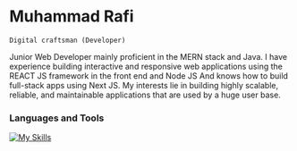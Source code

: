 # Muhammad Rafi

`Digital craftsman (Developer)` 

Junior Web Developer mainly proficient in the MERN stack and Java. I have experience building interactive and responsive web applications using the REACT JS framework in the front end and Node
JS And knows how to build full-stack apps using Next JS. My interests lie in building highly scalable, reliable, and maintainable applications that are used by a huge user base.

### Languages and Tools
[![My Skills](https://skillicons.dev/icons?i=java,react,nodejs,nextjs,mongodb,express,styledcomponents,js,sass,&theme=light)](https://skillicons.dev)
<!--
**rafipopz98/rafipopz98** is a ✨ _special_ ✨ repository because its `README.md` (this file) appears on your GitHub profile.

Here are some ideas to get you started:

- 🔭 I’m currently working on ...
- 🌱 I’m currently learning ...
- 👯 I’m looking to collaborate on ...
- 🤔 I’m looking for help with ...
- 💬 Ask me about ...
- 📫 How to reach me: ...
- 😄 Pronouns: ...
- ⚡ Fun fact: ...
-->
